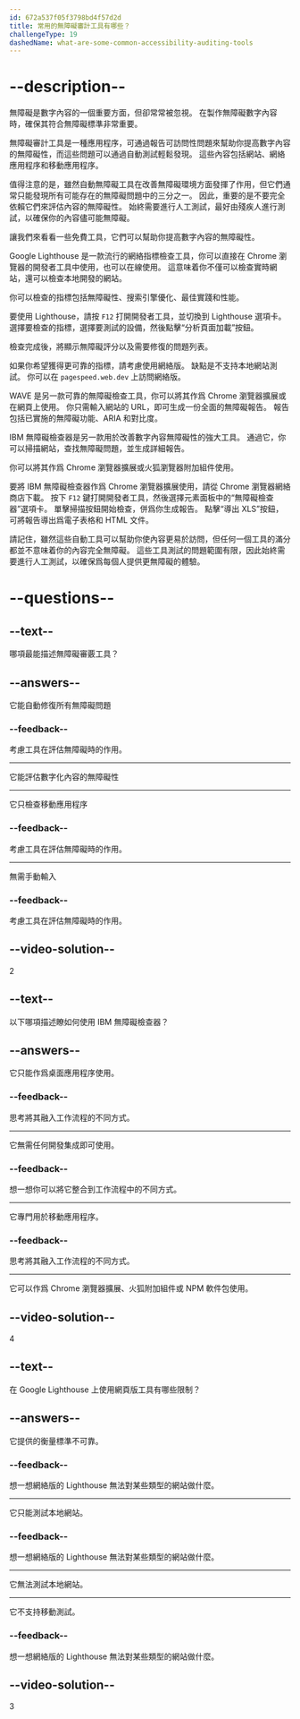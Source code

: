 ```yaml
---
id: 672a537f05f3798bd4f57d2d
title: 常用的無障礙審計工具有哪些？
challengeType: 19
dashedName: what-are-some-common-accessibility-auditing-tools
---
```


# --description--

無障礙是數字內容的一個重要方面，但卻常常被忽視。 在製作無障礙數字內容時，確保其符合無障礙標準非常重要。

無障礙審計工具是一種應用程序，可通過報告可訪問性問題來幫助你提高數字內容的無障礙性，而這些問題可以通過自動測試輕鬆發現。 這些內容包括網站、網絡應用程序和移動應用程序。

值得注意的是，雖然自動無障礙工具在改善無障礙環境方面發揮了作用，但它們通常只能發現所有可能存在的無障礙問題中的三分之一。 因此，重要的是不要完全依賴它們來評估內容的無障礙性。 始終需要進行人工測試，最好由殘疾人進行測試，以確保你的內容儘可能無障礙。

讓我們來看看一些免費工具，它們可以幫助你提高數字內容的無障礙性。

Google Lighthouse 是一款流行的網絡指標檢查工具，你可以直接在 Chrome 瀏覽器的開發者工具中使用，也可以在線使用。 這意味着你不僅可以檢查實時網站，還可以檢查本地開發的網站。

你可以檢查的指標包括無障礙性、搜索引擎優化、最佳實踐和性能。

要使用 Lighthouse，請按 `F12` 打開開發者工具，並切換到 Lighthouse 選項卡。 選擇要檢查的指標，選擇要測試的設備，然後點擊“分析頁面加載”按鈕。

檢查完成後，將顯示無障礙評分以及需要修復的問題列表。

如果你希望獲得更可靠的指標，請考慮使用網絡版。 缺點是不支持本地網站測試。 你可以在 `pagespeed.web.dev` 上訪問網絡版。

WAVE 是另一款可靠的無障礙檢查工具，你可以將其作爲 Chrome 瀏覽器擴展或在網頁上使用。 你只需輸入網站的 URL，即可生成一份全面的無障礙報告。 報告包括已實施的無障礙功能、ARIA 和對比度。

IBM 無障礙檢查器是另一款用於改善數字內容無障礙性的強大工具。 通過它，你可以掃描網站，查找無障礙問題，並生成詳細報告。

你可以將其作爲 Chrome 瀏覽器擴展或火狐瀏覽器附加組件使用。

要將 IBM 無障礙檢查器作爲 Chrome 瀏覽器擴展使用，請從 Chrome 瀏覽器網絡商店下載。 按下 `F12` 鍵打開開發者工具，然後選擇元素面板中的“無障礙檢查器”選項卡。 單擊掃描按鈕開始檢查，併爲你生成報告。 點擊“導出 XLS”按鈕，可將報告導出爲電子表格和 HTML 文件。

請記住，雖然這些自動工具可以幫助你使內容更易於訪問，但任何一個工具的滿分都並不意味着你的內容完全無障礙。 這些工具測試的問題範圍有限，因此始終需要進行人工測試，以確保爲每個人提供更無障礙的體驗。

# --questions--

## --text--

哪項最能描述無障礙審覈工具？

## --answers--

它能自動修復所有無障礙問題

### --feedback--

考慮工具在評估無障礙時的作用。

---

它能評估數字化內容的無障礙性

---

它只檢查移動應用程序

### --feedback--

考慮工具在評估無障礙時的作用。

---

無需手動輸入

### --feedback--

考慮工具在評估無障礙時的作用。

## --video-solution--

2

## --text--

以下哪項描述瞭如何使用 IBM 無障礙檢查器？

## --answers--

它只能作爲桌面應用程序使用。

### --feedback--

思考將其融入工作流程的不同方式。

---

它無需任何開發集成即可使用。

### --feedback--

想一想你可以將它整合到工作流程中的不同方式。

---

它專門用於移動應用程序。

### --feedback--

思考將其融入工作流程的不同方式。

---

它可以作爲 Chrome 瀏覽器擴展、火狐附加組件或 NPM 軟件包使用。

## --video-solution--

4

## --text--

在 Google Lighthouse 上使用網頁版工具有哪些限制？

## --answers--

它提供的衡量標準不可靠。

### --feedback--

想一想網絡版的 Lighthouse 無法對某些類型的網站做什麼。

---

它只能測試本地網站。

### --feedback--

想一想網絡版的 Lighthouse 無法對某些類型的網站做什麼。

---

它無法測試本地網站。

---

它不支持移動測試。

### --feedback--

想一想網絡版的 Lighthouse 無法對某些類型的網站做什麼。

## --video-solution--

3
